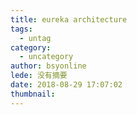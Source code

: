 ```yaml
---
title: eureka architecture
tags:
  - untag
category:
  - uncategory
author: bsyonline
lede: 没有摘要
date: 2018-08-29 17:07:02
thumbnail:
---
```

